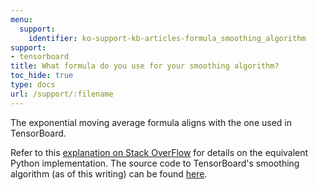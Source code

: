```yaml
---
menu:
  support:
    identifier: ko-support-kb-articles-formula_smoothing_algorithm
support:
- tensorboard
title: What formula do you use for your smoothing algorithm?
toc_hide: true
type: docs
url: /support/:filename
---
```


The exponential moving average formula aligns with the one used in TensorBoard. 

Refer to this [explanation on Stack OverFlow](https://stackoverflow.com/questions/42281844/what-is-the-mathematics-behind-the-smoothing-parameter-in-tensorboards-scalar/75421930#75421930) for details on the equivalent Python implementation. The source code to TensorBoard's smoothing algorithm (as of this writing) can be found [here](https://github.com/tensorflow/tensorboard/blob/34877f15153e1a2087316b9952c931807a122aa7/tensorboard/components/vz_line_chart2/line-chart.ts#L699).